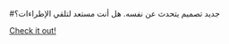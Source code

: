 #جديد تصميم يتحدث عن نفسه. هل أنت مستعد لتلقي الإطراءات؟

[Check it out!](https://www.facebook.com/share/17TW2PL6Tj/)